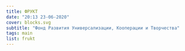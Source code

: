 ```yaml
---
title: ФРУКТ
date: "20:13 23-06-2020"
cover: blocks.svg
subtitle: "Фонд Развития Универсализации, Кооперации и Творчества"
tags: main
list: frukt
---
```

